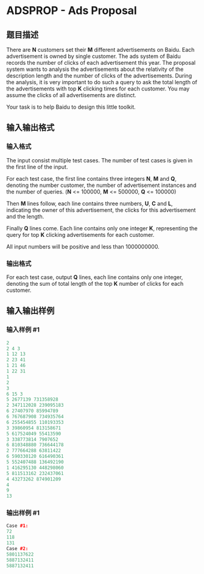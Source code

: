 # ADSPROP - Ads Proposal

## 题目描述

There are **N** customers set their **M** different advertisements on Baidu. Each advertisement is owned by single customer. The ads system of Baidu records the number of clicks of each advertisement this year. The proposal system wants to analysis the advertisements about the relativity of the description length and the number of clicks of the advertisements. During the analysis, it is very important to do such a query to ask the total length of the advertisements with top **K** clicking times for each customer. You may assume the clicks of all advertisements are distinct.

Your task is to help Baidu to design this little toolkit.

## 输入输出格式

### 输入格式

The input consist multiple test cases. The number of test cases is given in the first line of the input.

For each test case, the first line contains three integers **N**, **M** and **Q**, denoting the number customer, the number of advertisement instances and the number of queries. (**N** <= 100000, **M** <= 500000, **Q** <= 100000)

Then **M** lines follow, each line contains three numbers, **U**, **C** and **L**, indicating the owner of this advertisement, the clicks for this advertisement and the length.

Finally **Q** lines come. Each line contains only one integer **K**, representing the query for top **K** clicking advertisements for each customer.

All input numbers will be positive and less than 1000000000.

### 输出格式

For each test case, output **Q** lines, each line contains only one integer, denoting the sum of total length of the top **K** number of clicks for each customer.

## 输入输出样例

### 输入样例 #1

```cpp
2
2 4 3
1 12 13
2 23 41
1 21 46
1 22 31
1
2
3
6 15 3
5 2677139 731358928
2 347112028 239095183
6 27407970 85994789
6 767687908 734935764
6 255454855 110193353
3 39860954 813158671
5 617524049 55413590
3 338773814 7907652
6 810348880 736644178
2 777664288 63811422
6 590330120 616490361
5 552407488 136492190
1 416295130 448298060
5 811513162 232437061
4 43273262 874901209
4
9
13
```


### 输出样例 #1

```cpp
Case #1:
72
118
131
Case #2:
5801137622
5887132411
5887132411
```


